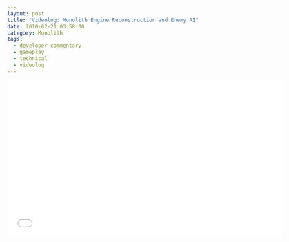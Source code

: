 ```yaml
---
layout: post
title: "Videolog: Monolith Engine Reconstruction and Enemy AI"
date: 2010-02-21 03:58:00
category: Monolith
tags:
  - developer commentary
  - gameplay
  - technical
  - videolog
---
```


<iframe width="640" height="360" src="//www.youtube.com/embed/tE-ShqTczfk?rel=0" frameborder="0" allowfullscreen></iframe>
